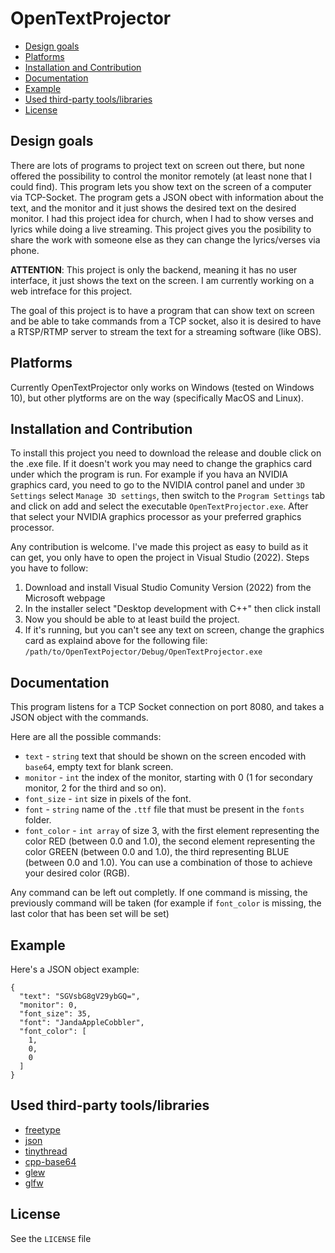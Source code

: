 # OpenTextProjector

- [Design goals](#design-goals)
- [Platforms](#platforms)
- [Installation and Contribution](#installantion-and-contribution)
- [Documentation](#documentation)
- [Example](#example)
- [Used third-party tools/libraries](#used-third-party-tools/libraries)
- [License](#license)

## Design goals

There are lots of programs to project text on screen out there, but none offered the possibility to control the monitor remotely (at least none that I could find). This program lets you show text on the screen of a computer via TCP-Socket. The program gets a JSON obect with information about the text, and the monitor and it just shows the desired text on the desired monitor. I had this project idea for church, when I had to show verses and lyrics while doing a live streaming. This project gives you the posibility to share the work with someone else as they can change the lyrics/verses via phone. 

**ATTENTION**: This project is only the backend, meaning it has no user interface, it just shows the text on the screen. I am currently working on a web intreface for this project. 

The goal of this project is to have a program that can show text on screen and be able to take commands from a TCP socket, also it is desired to have a RTSP/RTMP server to stream the text for a streaming software (like OBS).

## Platforms

Currently OpenTextProjector only works on Windows (tested on Windows 10), but other plytforms are on the way (specifically MacOS and Linux).

## Installation and Contribution

To install this project you need to download the release and double click on the .exe file. If it doesn't work you may need to change the graphics card under which the program is run. For example if you hava an NVIDIA graphics card, you need to go to the NVIDIA control panel and under ```3D Settings``` select ```Manage 3D settings```, then switch to the ```Program Settings``` tab and click on add and select the executable ```OpenTextProjector.exe```. After that select your NVIDIA graphics processor as your preferred graphics processor.

Any contribution is welcome. I've made this project as easy to build as it can get, you only have to open the project in Visual Studio (2022). Steps you have to follow:
1. Download and install Visual Studio Comunity Version (2022) from the Microsoft webpage
2. In the installer select "Desktop development with C++" then click install
3. Now you should be able to at least build the project.
4. If it's running, but you can't see any text on screen, change the graphics card as explaind above for the following file: ```/path/to/OpenTextPojector/Debug/OpenTextProjector.exe```

## Documentation

This program listens for a TCP Socket connection on port 8080, and takes a JSON object with the commands. 

Here are all the possible commands:

- ```text``` - ```string``` text that should be shown on the screen encoded with ```base64```, empty text for blank screen.
- ```monitor``` - ```int``` the index of the monitor, starting with 0 (1 for secondary monitor, 2 for the third and so on).
- ```font_size``` - ```int``` size in pixels of the font.
- ```font``` - ```string``` name of the ```.ttf``` file that must be present in the ```fonts``` folder.
- ```font_color``` - ```int array``` of size 3, with the first element representing the color RED (between 0.0 and 1.0), the second element representing the color GREEN (between 0.0 and 1.0), the third representing BLUE (between 0.0 and 1.0). You can use a combination of those to achieve your desired color (RGB).

Any command can be left out completly. If one command is missing, the previously command will be taken (for example if ```font_color``` is missing, the last color that has been set will be set)

## Example

Here's a JSON object example:

```
{
  "text": "SGVsbG8gV29ybGQ=",
  "monitor": 0,
  "font_size": 35,
  "font": "JandaAppleCobbler",
  "font_color": [
    1,
    0,
    0
  ]
}
```

## Used third-party tools/libraries

- [freetype](https://freetype.org/)
- [json](https://github.com/nlohmann/json)
- [tinythread](https://sourceforge.net/projects/tinythread/)
- [cpp-base64](https://github.com/ReneNyffenegger/cpp-base64)
- [glew](https://github.com/nigels-com/glew)
- [glfw](https://www.glfw.org/)

## License

See the ```LICENSE``` file
